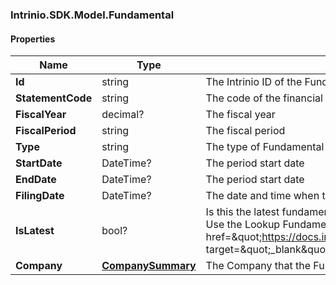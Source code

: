 [//]: # (CLASS:Intrinio.SDK.Model.Fundamental)

[//]: # (KIND:object)

### Intrinio.SDK.Model.Fundamental
#### Properties

[//]: # (START_DEFINITION)

Name | Type | Description
------------ | ------------- | -------------
**Id** | string | The Intrinio ID of the Fundamental &nbsp;
**StatementCode** | string | The code of the financial statement that the Fundamental represents &nbsp;
**FiscalYear** | decimal? | The fiscal year &nbsp;
**FiscalPeriod** | string | The fiscal period &nbsp;
**Type** | string | The type of Fundamental &nbsp;
**StartDate** | DateTime? | The period start date &nbsp;
**EndDate** | DateTime? | The period start date &nbsp;
**FilingDate** | DateTime? | The date and time when the Fundamental was filed with the SEC &nbsp;
**IsLatest** | bool? | Is this the latest fundamental available based on the company&#39;s most recent filings? Use the Lookup Fundamental endpoint to find the latest fundamental (&lt;a href&#x3D;\&quot;https://docs.intrinio.com/documentation/web_api/lookup_fundamental_v2\&quot; target&#x3D;\&quot;_blank\&quot;&gt;reference&lt;/a&gt;) &nbsp;
**Company** | [**CompanySummary**](CompanySummary.md) | The Company that the Fundamental was belongs to &nbsp;

[//]: # (END_DEFINITION)


[//]: # (CONTAINED_CLASS:Intrinio.SDK.Model.CompanySummary)


